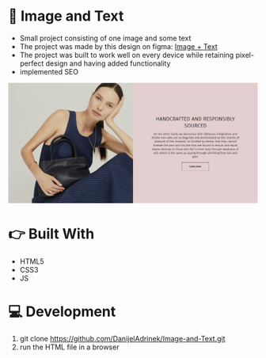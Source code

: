 # 📱 Image and Text
* Small project consisting of one image and some text
* The project was made by this design on figma: [Image + Text](https://www.figma.com/file/5JTNUasYOPVaGL57ahb2H3/Untitled?node-id=0%3A1)
* The project was built to work well on every device while retaining pixel-perfect design and having added functionality
* implemented SEO

![Project Image](./assets/images/project-showcase.png)

# 👉 Built With
* HTML5
* CSS3
* JS

# 💻 Development
1. git clone https://github.com/DanijelAdrinek/Image-and-Text.git
2. run the HTML file in a browser